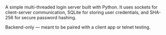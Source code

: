 A simple multi-threaded login server built with Python.
It uses sockets for client-server communication, SQLite for storing user credentials, and SHA-256 for secure password hashing.

Backend-only — meant to be paired with a client app or telnet testing.
